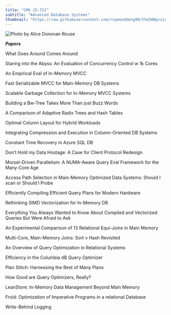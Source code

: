 ```yaml
---
title: "CMU 15-721"
subtitle: "Advanced Database Systems"
thumbnail: "https://raw.githubusercontent.com/raymonddeng99/the500project/master/app/assets/cmu.png"
---
```


![Photo by Alice Donovan Rouse](https://raw.githubusercontent.com/raymonddeng99/the500project/master/app/assets/pittsburgh.jpg)


_**Papers**_

What Goes Around Comes Around

Staring into the Abyss: An Evaluation of Concurrency Control w 1k Cores

An Empirical Eval of In-Memory MVCC

Fast Serializable MVCC for Main-Memory DB Systems

Scalable Garbage Collection for In-Memory MVCC Systems

Building a Bw-Tree Takes More Than just Buzz Words

A Comparison of Adaptive Radix Trees and Hash Tables

Optimal Column Layout for Hybrid Workloads

Integrating Compression and Execution in Column-Oriented DB Systems

Constant Time Recovery in Azure SQL DB

Don’t Hold my Data Hostage: A Case for Client Protocol Redesign

Morsel-Driven Parallelism: A NUMA-Aware Query Eval Framework for the Many-Core Age

Access Path Selection in Main-Memory Optimized Data Systems: Should I scan or Should I Probe

Efficiently Compiling Efficient Query Plans for Modern Hardware

Rethinking SIMD Vectorization for In-Memory DB

Everything You Always Wanted to Know About Compiled and Vectorized Queries But Were Afraid to Ask

An Experimental Comparison of 13 Relational Equi-Joins in Main Memory

Multi-Core, Main-Memory Joins: Sort v Hash Revisited

An Overview of Query Optimization in Relational Systems

Efficiency in the Columbia dB Query Optimizer

Plan Stitch: Harnessing the Best of Many Plans

How Good are Query Optimizers, Really?

LeanStore: In-Memory Data Management Beyond Main Memory

Froid: Optimization of Imperative Programs in a relational Database

Write-Behind Logging